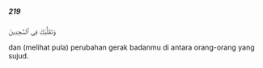 ##### 219

<span class="ayah">وَتَقَلُّبَكَ فِى ٱلسَّٰجِدِينَ</span>

<span class="ayah_translation">dan (melihat pula) perubahan gerak badanmu di antara orang-orang yang sujud.</span>
